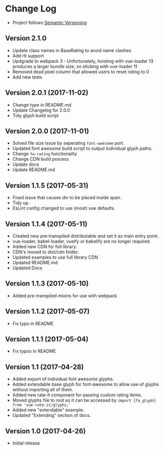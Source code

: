 # Change Log
- Project follows [Semantic Versioning](http://semver.org/)

## Version 2.1.0
- Update class names in BaseRating to avoid name clashes
- Add rtl support
- Updgrade to webpack 3 - Unfortunately, hoisting with vue-loader 13 produces a larger bundle size, so sticking with vue-loader 11
- Removed dead pixel column that allowed users to reset rating to 0
- Add new tests


## Version 2.0.1 (2017-11-02)
- Change type in README.md
- Update Changelog for 2.0.0
- Tidy glyph build script


## Version 2.0.0 (2017-11-01)
- Solved file size issue by seperating `font-awesome` port.
- Updated font awesome build script to output individual glyph paths.
- Change `fa-rating` functionailty
- Change CDN build process
- Update docs
- Update README.md

## Version 1.1.5 (2017-05-31)
- Fixed issue that causes div to be placed inside span.
- Tidy up.
- EsLint config changed to use (most) vue defaults.

## Version 1.1.4 (2017-05-11)
- Created new pre-transpiled distributable and set it as main entry point.
- vue-loader, babel-loader, vueify or babelify are no longer required.
- Added new CDN for full library.
- CDN's moved to dist/cdn folder. 
- Updated examples to use full library CDN
- Updated README.md
- Updated Docs

## Version 1.1.3 (2017-05-10)
- Added pre-transpiled mixins for use with webpack

## Version 1.1.2 (2017-05-07)
- Fix typo in README

## Version 1.1.1 (2017-05-04)
- Fix typos in README

## Version 1.1 (2017-04-28)
- Added export of individual font awesome glyphs.
- Added extendable base glyph for font-awesome to allow use of glyphs without importing all of them.
- Added new rate-it component for passing custom rating items.
- Moved glyphs file to root so it can be accessed by `import {fa_glyph} from 'vue-rate-it/glyphs;'` 
- Added new "extendable" example.
- Updated "Extending" section of docs.

## Version 1.0 (2017-04-26)
- Initial release





